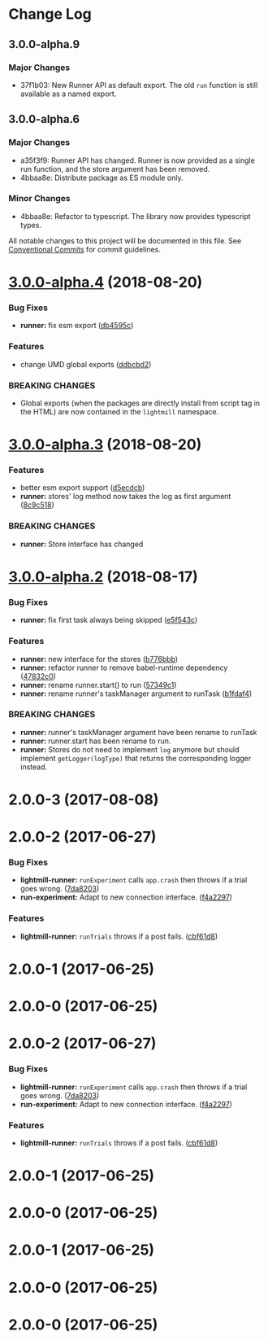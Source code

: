 # Change Log

## 3.0.0-alpha.9

### Major Changes

- 37f1b03: New Runner API as default export. The old `run` function is still available as a named export.

## 3.0.0-alpha.6

### Major Changes

- a35f3f9: Runner API has changed. Runner is now provided as a single run function, and the store argument has been removed.
- 4bbaa8e: Distribute package as ES module only.

### Minor Changes

- 4bbaa8e: Refactor to typescript. The library now provides typescript types.

All notable changes to this project will be documented in this file.
See [Conventional Commits](https://conventionalcommits.org) for commit guidelines.

<a name="3.0.0-alpha.4"></a>

# [3.0.0-alpha.4](https://github.com/QuentinRoy/lightmill-js/tree/master/packages/lightmill-connection/compare/v3.0.0-alpha.3...v3.0.0-alpha.4) (2018-08-20)

### Bug Fixes

- **runner:** fix esm export ([db4595c](https://github.com/QuentinRoy/lightmill-js/tree/master/packages/lightmill-connection/commit/db4595c))

### Features

- change UMD global exports ([ddbcbd2](https://github.com/QuentinRoy/lightmill-js/tree/master/packages/lightmill-connection/commit/ddbcbd2))

### BREAKING CHANGES

- Global exports (when the packages are directly install from script tag in the HTML) are now contained in the `lightmill` namespace.

<a name="3.0.0-alpha.3"></a>

# [3.0.0-alpha.3](https://github.com/QuentinRoy/lightmill-js/tree/master/packages/lightmill-connection/compare/v3.0.0-alpha.2...v3.0.0-alpha.3) (2018-08-20)

### Features

- better esm export support ([d5ecdcb](https://github.com/QuentinRoy/lightmill-js/tree/master/packages/lightmill-connection/commit/d5ecdcb))
- **runner:** stores' log method now takes the log as first argument ([8c9c518](https://github.com/QuentinRoy/lightmill-js/tree/master/packages/lightmill-connection/commit/8c9c518))

### BREAKING CHANGES

- **runner:** Store interface has changed

<a name="3.0.0-alpha.2"></a>

# [3.0.0-alpha.2](https://github.com/QuentinRoy/lightmill-js/tree/master/packages/lightmill-connection/compare/v3.0.0-alpha.1...v3.0.0-alpha.2) (2018-08-17)

### Bug Fixes

- **runner:** fix first task always being skipped ([e5f543c](https://github.com/QuentinRoy/lightmill-js/tree/master/packages/lightmill-connection/commit/e5f543c))

### Features

- **runner:** new interface for the stores ([b776bbb](https://github.com/QuentinRoy/lightmill-js/tree/master/packages/lightmill-connection/commit/b776bbb))
- **runner:** refactor runner to remove babel-runtime dependency ([47832c0](https://github.com/QuentinRoy/lightmill-js/tree/master/packages/lightmill-connection/commit/47832c0))
- **runner:** rename runner.start() to run ([57349c1](https://github.com/QuentinRoy/lightmill-js/tree/master/packages/lightmill-connection/commit/57349c1))
- **runner:** rename runner's taskManager argument to runTask ([b1fdaf4](https://github.com/QuentinRoy/lightmill-js/tree/master/packages/lightmill-connection/commit/b1fdaf4))

### BREAKING CHANGES

- **runner:** runner's taskManager argument have been rename to runTask
- **runner:** runner.start has been rename to run.
- **runner:** Stores do not need to implement `log` anymore but should implement `getLogger(logType)` that returns the corresponding logger instead.

<a name="2.0.0-3"></a>

# 2.0.0-3 (2017-08-08)

<a name="2.0.0-2"></a>

# 2.0.0-2 (2017-06-27)

### Bug Fixes

- **lightmill-runner:** `runExperiment` calls `app.crash` then throws if a trial goes wrong. ([7da8203](https://github.com/QuentinRoy/lightmill-js/tree/master/packages/lightmill-connection/commit/7da8203))
- **run-experiment:** Adapt to new connection interface. ([f4a2297](https://github.com/QuentinRoy/lightmill-js/tree/master/packages/lightmill-connection/commit/f4a2297))

### Features

- **lightmill-runner:** `runTrials` throws if a post fails. ([cbf61d8](https://github.com/QuentinRoy/lightmill-js/tree/master/packages/lightmill-connection/commit/cbf61d8))

<a name="2.0.0-1"></a>

# 2.0.0-1 (2017-06-25)

<a name="2.0.0-0"></a>

# 2.0.0-0 (2017-06-25)

<a name="2.0.0-2"></a>

# 2.0.0-2 (2017-06-27)

### Bug Fixes

- **lightmill-runner:** `runExperiment` calls `app.crash` then throws if a trial goes wrong. ([7da8203](https://github.com/QuentinRoy/lightmill-js/tree/master/packages/lightmill-connection/commit/7da8203))
- **run-experiment:** Adapt to new connection interface. ([f4a2297](https://github.com/QuentinRoy/lightmill-js/tree/master/packages/lightmill-connection/commit/f4a2297))

### Features

- **lightmill-runner:** `runTrials` throws if a post fails. ([cbf61d8](https://github.com/QuentinRoy/lightmill-js/tree/master/packages/lightmill-connection/commit/cbf61d8))

<a name="2.0.0-1"></a>

# 2.0.0-1 (2017-06-25)

<a name="2.0.0-0"></a>

# 2.0.0-0 (2017-06-25)

<a name="2.0.0-1"></a>

# 2.0.0-1 (2017-06-25)

<a name="2.0.0-0"></a>

# 2.0.0-0 (2017-06-25)

<a name="2.0.0-0"></a>

# 2.0.0-0 (2017-06-25)

